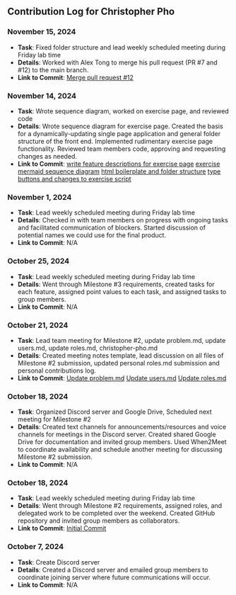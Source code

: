 ## Contribution Log for Christopher Pho

### November 15, 2024
- **Task**: Fixed folder structure and lead weekly scheduled meeting during Friday lab time
- **Details**: Worked with Alex Tong to merge his pull request (PR #7 and #12) to the main branch. 
- **Link to Commit**: [Merge pull request #12](https://github.com/chrispho/language-study-app/commit/3102d8896d21e1efd10500c90a0f85f474a463b0)


### November 14, 2024
- **Task**: Wrote sequence diagram, worked on exercise page, and reviewed code
- **Details**: Wrote sequence diagram for exercise page. Created the basis for a dynamically-updating single page application and general folder structure of the front end. Implemented rudimentary exercise page functionality. Reviewed team members code, approving and requesting changes as needed.
- **Link to Commit**: [write feature descriptions for exercise page](https://github.com/chrispho/language-study-app/commit/cd9435e3d8234839c50b8cbe8b9e9a7913432ebf) [exercise mermaid sequence diagram](https://github.com/chrispho/language-study-app/commit/855e05c4fff6215d908df97d65852e154cba3612) [html boilerplate and folder structure](https://github.com/chrispho/language-study-app/commit/3f3d71a3472d56d62c2c39fe99a41e5a8f84786f) [type buttons and changes to exercise script](https://github.com/chrispho/language-study-app/commit/c493506f8eb4646a5968034bc8a6d0ee2a138822)


### November 1, 2024
- **Task**: Lead weekly scheduled meeting during Friday lab time
- **Details**: Checked in with team members on progress with ongoing tasks and facilitated communication of blockers. Started discussion of potential names we could use for the final product.
- **Link to Commit**: N/A


### October 25, 2024
- **Task**: Lead weekly scheduled meeting during Friday lab time
- **Details**: Went through Milestone #3 requirements, created tasks for each feature, assigned point values to each task, and assigned tasks to group members.
- **Link to Commit**: N/A


### October 21, 2024
- **Task**: Lead team meeting for Milestone #2, update problem.md, update users.md, update roles.md, christopher-pho.md
- **Details**: Created meeting notes template, lead discussion on all files of Milestone #2 submission, updated personal roles.md submission and personal contributions log.
- **Link to Commit**: [Update problem.md](https://github.com/chrispho/language-study-app/commit/25ba47f391f10df56a711a774780969a782293d9) [Update users.md](https://github.com/chrispho/language-study-app/commit/9b4c8e3541ee27921ae0301359c2d8abc6b532c2) [Update roles.md](https://github.com/chrispho/language-study-app/commit/23da9c1ab0fce38bffc51232d34d147b8dfe4f8c)


### October 18, 2024
- **Task**: Organized Discord server and Google Drive, Scheduled next meeting for Milestone #2
- **Details**: Created text channels for announcements/resources and voice channels for meetings in the Discord server. Created shared Google Drive for documentation and invited group members. Used When2Meet to coordinate availability and schedule another meeting for discussing Milestone #2 submission.
- **Link to Commit**: N/A


### October 18, 2024
- **Task**: Lead weekly scheduled meeting during Friday lab time
- **Details**: Went through Milestone #2 requirements, assigned roles, and delegated work to be completed over the weekend. Created GitHub repository and invited group members as collaborators.
- **Link to Commit**: [Initial Commit](https://github.com/chrispho/language-study-app/commit/ec771a1e2ce1cad3eb10038de7aa43860aa1fc08)


### October 7, 2024
- **Task**: Create Discord server
- **Details**: Created a Discord server and emailed group members to coordinate joining server where future communications will occur.
- **Link to Commit**: N/A
